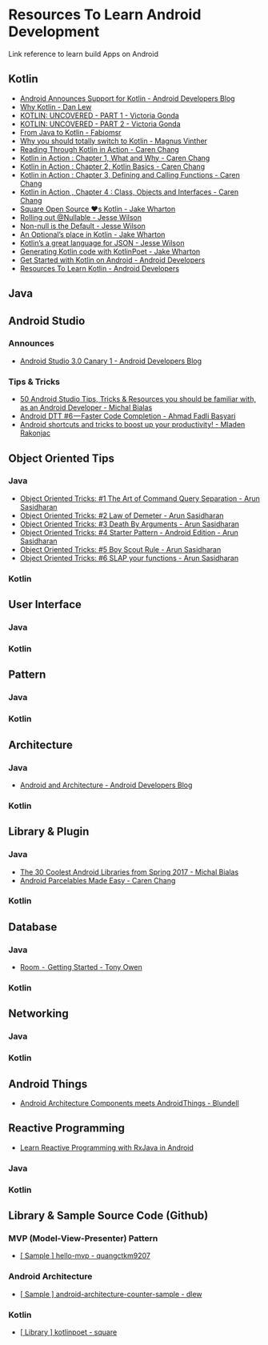 # Resources To Learn Android Development

Link reference to learn build Apps on Android

## Kotlin
- [Android Announces Support for Kotlin - Android Developers Blog](https://android-developers.googleblog.com/2017/05/android-announces-support-for-kotlin.html)
- [Why Kotlin - Dan Lew](http://blog.danlew.net/2017/05/17/why-kotlin/)
- [KOTLIN: UNCOVERED - PART 1 - Victoria Gonda](https://collectiveidea.com/blog/archives/2017/05/16/kotlin-uncovered-part-1)
- [KOTLIN: UNCOVERED - PART 2 - Victoria Gonda](https://collectiveidea.com/blog/archives/2017/05/19/kotlin-uncovered-part-2)
- [From Java to Kotlin - Fabiomsr](https://fabiomsr.github.io/from-java-to-kotlin/index.html)
- [Why you should totally switch to Kotlin - Magnus Vinther](https://medium.com/@magnus.chatt/why-you-should-totally-switch-to-kotlin-c7bbde9e10d5)
- [Reading Through Kotlin in Action - Caren Chang](https://medium.com/@calren24/reading-through-kotlin-in-action-428111b051ce)
- [Kotlin in Action : Chapter 1, What and Why - Caren Chang](https://medium.com/@calren24/kotlin-in-action-chapter-1-what-and-why-9d2899560755)
- [Kotlin in Action : Chapter 2, Kotlin Basics - Caren Chang](https://medium.com/@calren24/kotlin-in-action-chapter-2-kotlin-basics-430a905ef4d8)
- [Kotlin in Action : Chapter 3, Defining and Calling Functions - Caren Chang](https://medium.com/@calren24/kotlin-in-action-chapter-3-defining-and-calling-functions-f96a87dd976b)
- [Kotlin in Action , Chapter 4 : Class, Objects and Interfaces - Caren Chang](https://medium.com/@calren24/kotlin-in-action-chapter-4-class-objects-and-interfaces-6b3b4f48eca)
- [Square Open Source ♥s Kotlin - Jake Wharton](https://medium.com/square-corner-blog/square-open-source-loves-kotlin-c57c21710a17)
- [Rolling out @Nullable - Jesse Wilson](https://medium.com/square-corner-blog/rolling-out-nullable-42dd823fbd89)
- [Non-null is the Default - Jesse Wilson](https://medium.com/square-corner-blog/non-null-is-the-default-58ffc0bb9111)
- [An Optional’s place in Kotlin - Jake Wharton](https://medium.com/square-corner-blog/an-optionals-place-in-kotlin-17d7b271eefe)
- [Kotlin’s a great language for JSON - Jesse Wilson](https://medium.com/square-corner-blog/kotlins-a-great-language-for-json-fcd6ef99256b)
- [Generating Kotlin code with KotlinPoet - Jake Wharton](https://medium.com/square-corner-blog/generating-kotlin-code-with-kotlinpoet-119dc20f74d4)
- [Get Started with Kotlin on Android - Android Developers](https://developer.android.com/kotlin/get-started.html)
- [Resources To Learn Kotlin - Android Developers](https://developer.android.com/kotlin/resources.html)

## Java

## Android Studio

### Announces
- [Android Studio 3.0 Canary 1 - Android Developers Blog](https://android-developers.googleblog.com/2017/05/android-studio-3-0-canary1.html)

### Tips & Tricks
- [50 Android Studio Tips, Tricks & Resources you should be familiar with, as an Android Developer - Michal Bialas](https://medium.com/@mmbialas/50-android-studio-tips-tricks-resources-you-should-be-familiar-with-as-an-android-developer-af86e7cf56d2)
- [Android DTT #6 — Faster Code Completion - Ahmad Fadli Basyari](https://android.jlelse.eu/adtt-6-a-722c7b78dc91)
- [Android shortcuts and tricks to boost up your productivity! - Mladen Rakonjac](https://tech.fleka.me/android-shortcuts-and-tricks-to-boost-up-your-productivity-944548174582)
## Object Oriented Tips

### Java
- [Object Oriented Tricks: #1 The Art of Command Query Separation - Arun Sasidharan](https://hackernoon.com/oo-tricks-the-art-of-command-query-separation-9343e50a3de0)
- [Object Oriented Tricks: #2 Law of Demeter - Arun Sasidharan](https://hackernoon.com/object-oriented-tricks-2-law-of-demeter-4ecc9becad85)
- [Object Oriented Tricks: #3 Death By Arguments - Arun Sasidharan](https://hackernoon.com/object-oriented-tricks-3-death-by-arguments-d070ac86d996)
- [Object Oriented Tricks: #4 Starter Pattern - Android Edition - Arun Sasidharan](https://hackernoon.com/object-oriented-tricks-4-starter-pattern-android-edition-1844e1a8522d)
- [Object Oriented Tricks: #5 Boy Scout Rule - Arun Sasidharan](https://hackernoon.com/object-oriented-tricks-5-boy-scout-rule-cec82aea3b81)
- [Object Oriented Tricks: #6 SLAP your functions - Arun Sasidharan](https://hackernoon.com/object-oriented-tricks-6-slap-your-functions-a13d25a7d994)

### Kotlin

## User Interface

### Java

### Kotlin

## Pattern

### Java

### Kotlin

## Architecture

### Java
- [Android and Architecture - Android Developers Blog](https://android-developers.googleblog.com/2017/05/android-and-architecture.html)

### Kotlin

## Library & Plugin

### Java
- [The 30 Coolest Android Libraries from Spring 2017 - Michal Bialas](https://medium.freecodecamp.com/30-new-android-libraries-released-in-the-spring-of-2017-which-deserve-your-attention-faea359a1915)
- [Android Parcelables Made Easy - Caren Chang](https://medium.com/@calren24/android-parcelables-made-easy-acb742bcf96b)

### Kotlin

## Database

### Java
- [Room  -  Getting Started - Tony Owen](https://medium.com/@tonyowen/a-room-with-a-view-getting-started-ec010f9f5448)

### Kotlin

## Networking

### Java

### Kotlin

## Android Things

- [Android Architecture Components meets AndroidThings - Blundell](http://blog.blundellapps.co.uk/android-architecture-components-meets-androidthings/)

## Reactive Programming

- [Learn Reactive Programming with RxJava in Android](https://github.com/ramdanix/resource-to-learn-build-apps-on-android/blob/master/reactive_programming.md)

### Java

### Kotlin

## Library & Sample Source Code (Github)

### MVP (Model-View-Presenter) Pattern
- [[ Sample ] hello-mvp - quangctkm9207](https://github.com/quangctkm9207/hello-mvp)

### Android Architecture
- [[ Sample ] android-architecture-counter-sample - dlew](https://github.com/dlew/android-architecture-counter-sample)

### Kotlin
- [[ Library ] kotlinpoet - square](https://github.com/square/kotlinpoet)